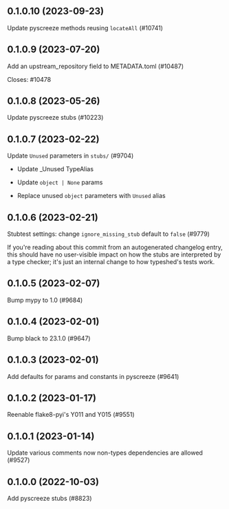 ## 0.1.0.10 (2023-09-23)

Update pyscreeze methods reusing `locateAll` (#10741)

## 0.1.0.9 (2023-07-20)

Add an upstream_repository field to METADATA.toml (#10487)

Closes: #10478

## 0.1.0.8 (2023-05-26)

Update pyscreeze stubs (#10223)

## 0.1.0.7 (2023-02-22)

Update `Unused` parameters in `stubs/` (#9704)

* Update _Unused TypeAlias

* Update `object | None` params

* Replace unused `object` parameters with `Unused` alias

## 0.1.0.6 (2023-02-21)

Stubtest settings: change `ignore_missing_stub` default to `false` (#9779)

If you're reading about this commit from an autogenerated changelog entry, this should have no user-visible impact on how the stubs are interpreted by a type checker; it's just an internal change to how typeshed's tests work.

## 0.1.0.5 (2023-02-07)

Bump mypy to 1.0 (#9684)

## 0.1.0.4 (2023-02-01)

Bump black to 23.1.0 (#9647)

## 0.1.0.3 (2023-02-01)

Add defaults for params and constants in pyscreeze (#9641)

## 0.1.0.2 (2023-01-17)

Reenable flake8-pyi's Y011 and Y015 (#9551)

## 0.1.0.1 (2023-01-14)

Update various comments now non-types dependencies are allowed (#9527)

## 0.1.0.0 (2022-10-03)

Add pyscreeze stubs (#8823)

